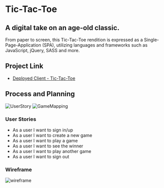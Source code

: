 # Tic-Tac-Toe
## A digital take on an age-old classic. 

From paper to screen, this Tic-Tac-Toe rendition is expressed as a Single-Page-Application (SPA), utilizing languages and frameworks such as JavaScript, jQuery, SASS and more.

## Project Link

- [Deployed Client - Tic-Tac-Toe](lauraalyson.github.io/tic-tac-toe/)

## Process and Planning 

![UserStory](https://media.git.generalassemb.ly/user/37003/files/fe03c780-e61e-11eb-8bf8-e56940507b07)
![GameMapping](https://media.git.generalassemb.ly/user/37003/files/4ff91d00-e620-11eb-981e-61aa16f55a19)


### User Stories

- As a user I want to sign in/up
- As a user I want to create a new game
- As a user I want to play a game
- As a user I want to see the winner
- As a user I want to play another game
- As a user I want to sign out

### Wireframe

![wireframe](https://i.imgur.com/BngdHUt.png)
